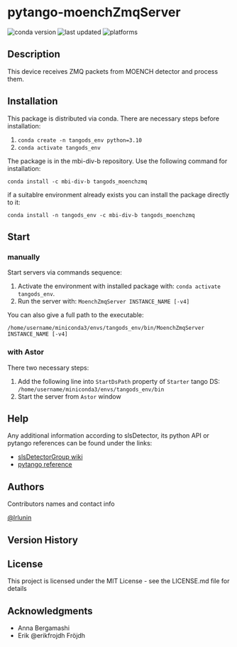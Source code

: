 # pytango-moenchZmqServer
![conda version](https://anaconda.org/mbi-div-b/tangods_moenchzmq/badges/version.svg)
![last updated](https://anaconda.org/mbi-div-b/tangods_moenchzmq/badges/latest_release_relative_date.svg)
![platforms](https://anaconda.org/mbi-div-b/tangods_moenchzmq/badges/platforms.svg)

## Description

This device receives ZMQ packets from MOENCH detector and process them.

## Installation
This package is distributed via conda. There are necessary steps before installation:
1. `conda create -n tangods_env python=3.10`
2. `conda activate tangods_env`

The package is in the mbi-div-b repository. Use the following command for installation:

`conda install -c mbi-div-b tangods_moenchzmq`

if a suitablre environment already exists you can install the package directly to it:

`conda install -n tangods_env -c mbi-div-b tangods_moenchzmq`

## Start

### manually
Start servers via commands sequence:
1. Activate the environment with installed package with: `conda activate tangods_env`.
2. Run the server with: `MoenchZmqServer INSTANCE_NAME [-v4]`

You can also give a full path to the executable:

`/home/username/miniconda3/envs/tangods_env/bin/MoenchZmqServer INSTANCE_NAME [-v4]`
### with Astor
There two necessary steps:
1. Add the following line into `StartDsPath` property of `Starter` tango DS: `/home/username/miniconda3/envs/tangods_env/bin`
2. Start the server from `Astor` window

## Help

Any additional information according to slsDetector, its python API or pytango references can be found under the links:

* [slsDetectorGroup wiki](https://slsdetectorgroup.github.io/devdoc/pydetector.html)
* [pytango reference](https://pytango.readthedocs.io/en/stable/)

## Authors

Contributors names and contact info

[@lrlunin](https://github.com/lrlunin)

## Version History


## License

This project is licensed under the MIT License - see the LICENSE.md file for details

## Acknowledgments
* Anna Bergamashi
* Erik @erikfrojdh Fröjdh

